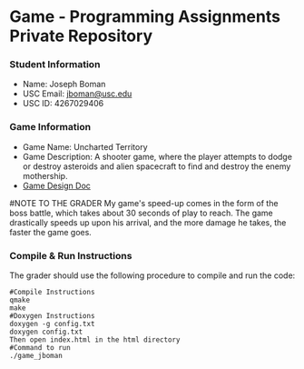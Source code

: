 # Game - Programming Assignments Private Repository
### Student Information
  + Name: Joseph Boman
  + USC Email: jboman@usc.edu
  + USC ID: 4267029406

### Game Information
  + Game Name: Uncharted Territory
  + Game Description: A shooter game, where the player attempts to dodge or destroy asteroids and alien spacecraft to find and destroy the enemy mothership.
  + [Game Design Doc](GameDesignDoc.md)


#NOTE TO THE GRADER
My game's speed-up comes in the form of the boss battle, which takes about 30 seconds of play to reach.
The game drastically speeds up upon his arrival, and the more damage he takes, the faster the game goes.

### Compile & Run Instructions
The grader should use the following procedure to compile and run the code:
```shell
#Compile Instructions
qmake
make
#Doxygen Instructions
doxygen -g config.txt
doxygen config.txt
Then open index.html in the html directory
#Command to run
./game_jboman
```
